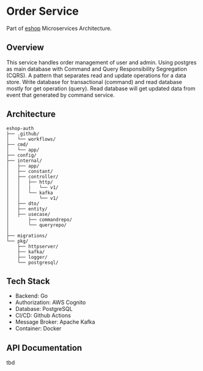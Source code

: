 # Order Service
Part of [eshop](https://github.com/idoyudha/eshop) Microservices Architecture.

## Overview
This service handles order management of user and admin. Using postgres as main database with Command and Query Responsibility Segregation (CQRS). A pattern that separates read and update operations for a data store. Write database for transactional (command) and read database mostly for get operation (query). Read database will get updated data from event that generated by command service.

## Architecture
```
eshop-auth
├── .github/
│   └── workflows/
├── cmd/
│   └── app/
├── config/
├── internal/   
│   ├── app/
│   ├── constant/
│   ├── controller/
│   │   ├── http/
│   │   |   └── v1/
│   │   └── kafka
│   │       └── v1/
│   ├── dto/
│   ├── entity/
│   ├── usecase/
│       ├── commandrepo/
│       └── queryrepo/
│   
├── migrations/
└── pkg/
    ├── httpserver/
    ├── kafka/
    ├── logger/
    └── postgresql/
```

## Tech Stack
- Backend: Go
- Authorization: AWS Cognito
- Database: PostgreSQL
- CI/CD: Github Actions
- Message Broker: Apache Kafka
- Container: Docker

## API Documentation
tbd